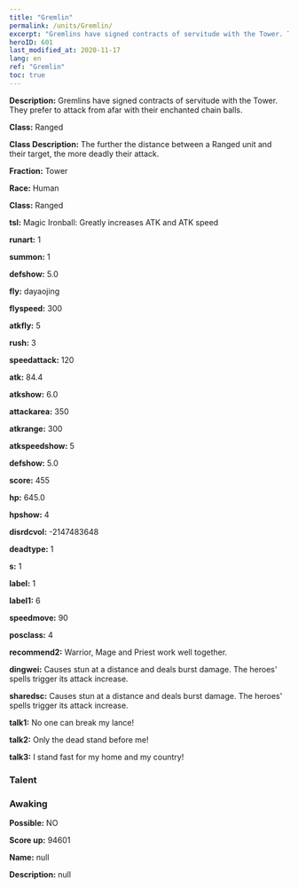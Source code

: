 ```yaml
---
title: "Gremlin"
permalink: /units/Gremlin/
excerpt: "Gremlins have signed contracts of servitude with the Tower. They prefer to attack from afar with their enchanted chain balls."
heroID: 601
last_modified_at: 2020-11-17
lang: en
ref: "Gremlin"
toc: true
---
```

 **Description:** Gremlins have signed contracts of servitude with the Tower. They prefer to attack from afar with their enchanted chain balls.

 **Class:** Ranged

 **Class Description:** The further the distance between a Ranged unit and their target, the more deadly their attack.

 **Fraction:** Tower

 **Race:** Human

 **Class:** Ranged

 **tsl:** Magic Ironball: Greatly increases ATK and ATK speed

 **runart:** 1

 **summon:** 1

 **defshow:** 5.0

 **fly:** dayaojing

 **flyspeed:** 300

 **atkfly:** 5

 **rush:** 3

 **speedattack:** 120

 **atk:** 84.4

 **atkshow:** 6.0

 **attackarea:** 350

 **atkrange:** 300

 **atkspeedshow:** 5

 **defshow:** 5.0

 **score:** 455

 **hp:** 645.0

 **hpshow:** 4

 **disrdcvol:** -2147483648

 **deadtype:** 1

 **s:** 1

 **label:** 1

 **label1:** 6

 **speedmove:** 90

 **posclass:** 4

 **recommend2:** Warrior, Mage and Priest work well together. 

 **dingwei:** Causes stun at a distance and deals burst damage. The heroes' spells trigger its attack increase.

 **sharedsc:** Causes stun at a distance and deals burst damage. The heroes' spells trigger its attack increase.

 **talk1:** No one can break my lance!

 **talk2:** Only the dead stand before me!

 **talk3:** I stand fast for my home and my country!

### Talent
### Awaking
 **Possible:** NO

 **Score up:** 94601

 **Name:** null

 **Description:** null

